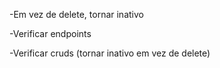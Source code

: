 -Em vez de delete, tornar inativo

-Verificar endpoints

-Verificar cruds (tornar inativo em vez de delete)
